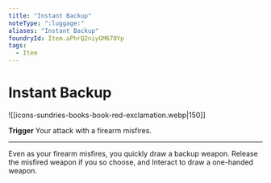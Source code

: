 ```yaml
---
title: "Instant Backup"
noteType: ":luggage:"
aliases: "Instant Backup"
foundryId: Item.aPhrQ2niyGM670Yp
tags:
  - Item
---
```


# Instant Backup
![[icons-sundries-books-book-red-exclamation.webp|150]]

**Trigger** Your attack with a firearm misfires.

* * *

Even as your firearm misfires, you quickly draw a backup weapon. Release the misfired weapon if you so choose, and Interact to draw a one-handed weapon.
